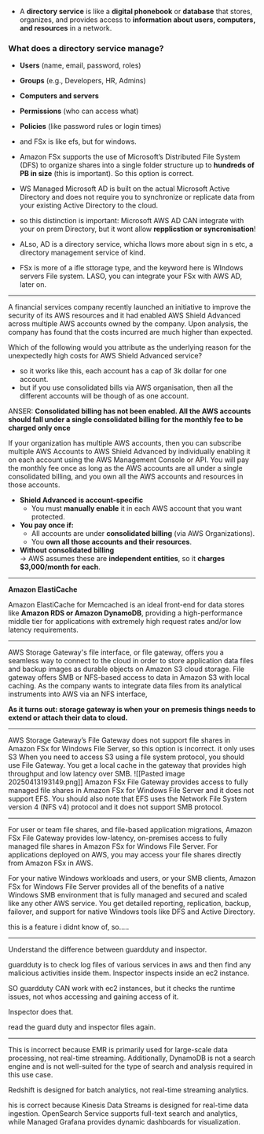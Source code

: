 - A **directory service** is like a **digital phonebook** or **database** that stores, organizes, and provides access to **information about users, computers, and resources** in a network.
### What does a directory service manage?
- **Users** (name, email, password, roles)
- **Groups** (e.g., Developers, HR, Admins)
- **Computers and servers**
- **Permissions** (who can access what)
- **Policies** (like password rules or login times)

- and FSx is like efs, but for windows.

- Amazon FSx supports the use of Microsoft’s Distributed File System (DFS) to organize shares into a single folder structure up to **hundreds of PB in size** (this is important). So this option is correct.
- WS Managed Microsoft AD is built on the actual Microsoft Active Directory and does not require you to synchronize or replicate data from your existing Active Directory to the cloud.



- so this distinction is important: Microsoft AWS AD CAN integrate with your on prem Directory, but it wont allow **repplicstion or syncronisation**!
- ALso, AD is a directory service, whicha llows more about sign in s etc, a directory management service of kind.
- FSx is more of a ifle sttorage type, and the keyword here is WIndows servers File system. LASO, you can integrate your FSx with AWS AD, later on.

---


A financial services company recently launched an initiative to improve the security of its AWS resources and it had enabled AWS Shield Advanced across multiple AWS accounts owned by the company. Upon analysis, the company has found that the costs incurred are much higher than expected.

Which of the following would you attribute as the underlying reason for the unexpectedly high costs for AWS Shield Advanced service?

- so it works like this, each account has a cap of 3k dollar for one account.
- but if you use consolidated bills via AWS organisation, then all the different accounts will be though of as one account.

ANSER: **Consolidated billing has not been enabled. All the AWS accounts should fall under a single consolidated billing for the monthly fee to be charged only once**

If your organization has multiple AWS accounts, then you can subscribe multiple AWS Accounts to AWS Shield Advanced by individually enabling it on each account using the AWS Management Console or API. You will pay the monthly fee once as long as the AWS accounts are all under a single consolidated billing, and you own all the AWS accounts and resources in those accounts.
- **Shield Advanced is account-specific**
    - You must **manually enable** it in each AWS account that you want protected.
- **You pay once if:**
    - All accounts are under **consolidated billing** (via AWS Organizations).
    - You **own all those accounts and their resources**.
- **Without consolidated billing**  
    → AWS assumes these are **independent entities**, so it **charges $3,000/month for each**.
---


**Amazon ElastiCache**

Amazon ElastiCache for Memcached is an ideal front-end for data stores like **Amazon RDS or Amazon DynamoDB**, providing a high-performance middle tier for applications with extremely high request rates and/or low latency requirements.

---

AWS Storage Gateway's file interface, or file gateway, offers you a seamless way to connect to the cloud in order to store application data files and backup images as durable objects on Amazon S3 cloud storage. File gateway offers SMB or NFS-based access to data in Amazon S3 with local caching. As the company wants to integrate data files from its analytical instruments into AWS via an NFS interface,

**As it turns out: storage gateway is when your on premesis things needs to extend or attach their data to cloud.**

---


AWS Storage Gateway’s File Gateway does not support file shares in Amazon FSx for Windows File Server, so this option is incorrect. it only uses S3
	When you need to access S3 using a file system protocol, you should use File Gateway. You get a local cache in the gateway that provides high throughput and low latency over SMB.
![[Pasted image 20250413193149.png]]
Amazon FSx File Gateway provides access to fully managed file shares in Amazon FSx for Windows File Server and it does not support EFS. You should also note that EFS uses the Network File System version 4 (NFS v4) protocol and it does not support SMB protocol.


---

For user or team file shares, and file-based application migrations, Amazon FSx File Gateway provides low-latency, on-premises access to fully managed file shares in Amazon FSx for Windows File Server. For applications deployed on AWS, you may access your file shares directly from Amazon FSx in AWS.

For your native Windows workloads and users, or your SMB clients, Amazon FSx for Windows File Server provides all of the benefits of a native Windows SMB environment that is fully managed and secured and scaled like any other AWS service. You get detailed reporting, replication, backup, failover, and support for native Windows tools like DFS and Active Directory.


this is a feature i didnt know of, so.....

-----




Understand the difference between guardduty and inspector.

guardduty is to check log files of various services in aws and then find any malicious activities inside them.
Inspector inspects inside an ec2 instance.


SO guardduty CAN work with ec2 instances, but it checks the runtime issues, not whos accessing and gaining access of it.

Inspector does that.

read the guard duty and inspector files again.


---


This is incorrect because EMR is primarily used for large-scale data processing, not real-time streaming. Additionally, DynamoDB is not a search engine and is not well-suited for the type of search and analysis required in this use case.

Redshift is designed for batch analytics, not real-time streaming analytics.

his is correct because Kinesis Data Streams is designed for real-time data ingestion. OpenSearch Service supports full-text search and analytics, while Managed Grafana provides dynamic dashboards for visualization.